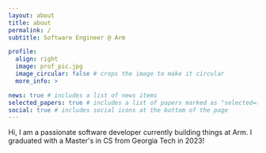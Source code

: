 ```yaml
---
layout: about
title: about
permalink: /
subtitle: Software Engineer @ Arm

profile:
  align: right
  image: prof_pic.jpg
  image_circular: false # crops the image to make it circular
  more_info: >

news: true # includes a list of news items
selected_papers: true # includes a list of papers marked as "selected={true}"
social: true # includes social icons at the bottom of the page
---
```


Hi, I am a passionate software developer currently building things at Arm. I graduated with a Master's in CS from Georgia Tech in 2023!
